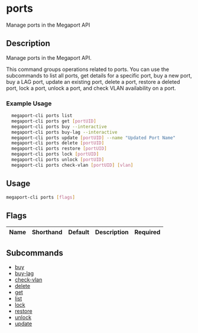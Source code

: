 # ports

Manage ports in the Megaport API

## Description

Manage ports in the Megaport API.

This command groups operations related to ports. You can use the subcommands to list all ports, get details for a specific port, buy a new port, buy a LAG port, update an existing port, delete a port, restore a deleted port, lock a port, unlock a port, and check VLAN availability on a port.

### Example Usage

```sh
  megaport-cli ports list
  megaport-cli ports get [portUID]
  megaport-cli ports buy --interactive
  megaport-cli ports buy-lag --interactive
  megaport-cli ports update [portUID] --name "Updated Port Name"
  megaport-cli ports delete [portUID]
  megaport-cli ports restore [portUID]
  megaport-cli ports lock [portUID]
  megaport-cli ports unlock [portUID]
  megaport-cli ports check-vlan [portUID] [vlan]
```

## Usage

```sh
megaport-cli ports [flags]
```


## Flags

| Name | Shorthand | Default | Description | Required |
|------|-----------|---------|-------------|----------|

## Subcommands
* [buy](megaport-cli_ports_buy.md)
* [buy-lag](megaport-cli_ports_buy-lag.md)
* [check-vlan](megaport-cli_ports_check-vlan.md)
* [delete](megaport-cli_ports_delete.md)
* [get](megaport-cli_ports_get.md)
* [list](megaport-cli_ports_list.md)
* [lock](megaport-cli_ports_lock.md)
* [restore](megaport-cli_ports_restore.md)
* [unlock](megaport-cli_ports_unlock.md)
* [update](megaport-cli_ports_update.md)

